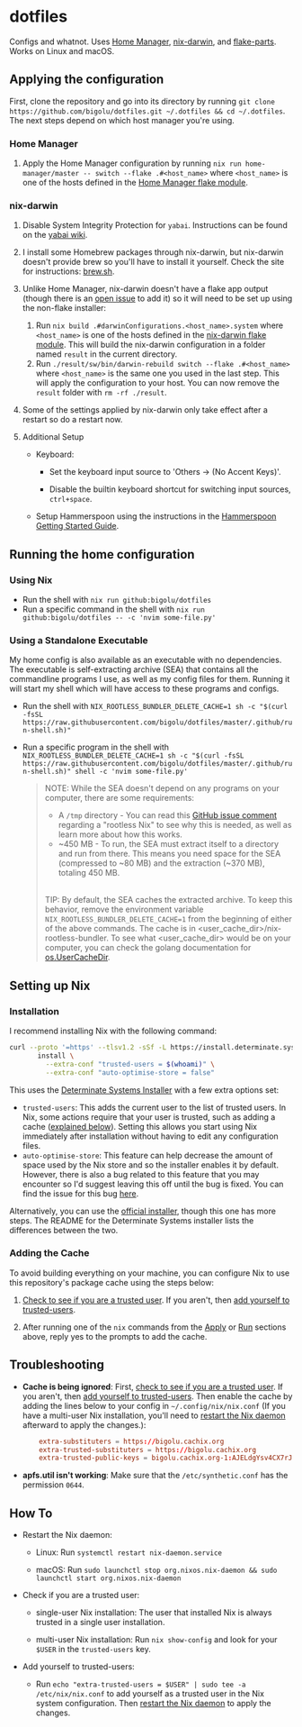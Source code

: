 # dotfiles

Configs and whatnot. Uses [Home Manager](https://github.com/nix-community/home-manager), [nix-darwin](https://github.com/LnL7/nix-darwin), and [flake-parts](https://flake.parts). Works on Linux and macOS.

## Applying the configuration

First, clone the repository and go into its directory by running `git clone https://github.com/bigolu/dotfiles.git ~/.dotfiles && cd ~/.dotfiles`. The next steps depend on which host manager you're using.

### Home Manager

1. Apply the Home Manager configuration by running `nix run home-manager/master -- switch --flake .#<host_name>` where `<host_name>` is one of the hosts defined in the [Home Manager flake module](https://github.com/bigolu/dotfiles/blob/master/flake-modules/home-manager/default.nix).

### nix-darwin

1. Disable System Integrity Protection for `yabai`. Instructions can be found on the [yabai wiki](https://github.com/koekeishiya/yabai/wiki/Disabling-System-Integrity-Protection).

2. I install some Homebrew packages through nix-darwin, but nix-darwin doesn't provide brew so you'll have to install it yourself. Check the site for instructions: [brew.sh](https://brew.sh/).

3. Unlike Home Manager, nix-darwin doesn't have a flake app output (though there is an [open issue](https://github.com/LnL7/nix-darwin/issues/398) to add it) so it will need to be set up using the non-flake installer:

    1. Run `nix build .#darwinConfigurations.<host_name>.system` where `<host_name>` is one of the hosts defined in the [nix-darwin flake module](https://github.com/bigolu/dotfiles/blob/master/flake-modules/nix-darwin/default.nix). This will build the nix-darwin configuration in a folder named `result` in the current directory.
    2. Run `./result/sw/bin/darwin-rebuild switch --flake .#<host_name>` where `<host_name>` is the same one you used in the last step. This will apply the configuration to your host. You can now remove the `result` folder with `rm -rf ./result`.

4. Some of the settings applied by nix-darwin only take effect after a restart so do a restart now.

5. Additional Setup

    * Keyboard:

        * Set the keyboard input source to 'Others -> (No Accent Keys)'.

        * Disable the builtin keyboard shortcut for switching input sources, `ctrl+space`.

    * Setup Hammerspoon using the instructions in the [Hammerspoon Getting Started Guide](https://www.hammerspoon.org/go/).

## Running the home configuration

### Using Nix

- Run the shell with `nix run github:bigolu/dotfiles`
- Run a specific command in the shell with `nix run github:bigolu/dotfiles -- -c 'nvim some-file.py'`

### Using a Standalone Executable

My home config is also available as an executable with no dependencies. The executable is self-extracting archive (SEA) that contains all the commandline programs I use, as well as my config files for them. Running it will start my shell which will have access to these programs and configs.

- Run the shell with `NIX_ROOTLESS_BUNDLER_DELETE_CACHE=1 sh -c "$(curl -fsSL https://raw.githubusercontent.com/bigolu/dotfiles/master/.github/run-shell.sh)"`
- Run a specific program in the shell with `NIX_ROOTLESS_BUNDLER_DELETE_CACHE=1 sh -c "$(curl -fsSL https://raw.githubusercontent.com/bigolu/dotfiles/master/.github/run-shell.sh)" shell -c 'nvim some-file.py'`

  > NOTE: While the SEA doesn't depend on any programs on your computer, there are some requirements:
  >
  > - A `/tmp` directory - You can read this [GitHub issue comment](https://github.com/NixOS/nix/issues/1971#issue-304578884) regarding a "rootless Nix" to see why this is needed, as well as learn more about how this works.
  > - ~450 MB - To run, the SEA must extract itself to a directory and run from there. This means you need space for the SEA (compressed to ~80 MB) and the extraction (~370 MB), totaling 450 MB.
  >
  > <br/>
  >
  > TIP: By default, the SEA caches the extracted archive. To keep this behavior, remove the environment variable `NIX_ROOTLESS_BUNDLER_DELETE_CACHE=1` from the beginning of either of the above commands. The cache is in <user_cache_dir>/nix-rootless-bundler. To see what <user_cache_dir> would be on your computer, you can check the golang documentation for [os.UserCacheDir](https://pkg.go.dev/os#UserCacheDir).

## Setting up Nix

### Installation

I recommend installing Nix with the following command:

```sh
curl --proto '=https' --tlsv1.2 -sSf -L https://install.determinate.systems/nix | sh -s -- \
       install \
         --extra-conf "trusted-users = $(whoami)" \
         --extra-conf "auto-optimise-store = false"
```

This uses the [Determinate Systems Installer](https://github.com/DeterminateSystems/nix-installer) with a few extra options set:

- `trusted-users`: This adds the current user to the list of trusted users. In Nix, some actions require that your user is trusted, such as adding a cache ([explained below](#adding-the-cache)). Setting this allows you start using Nix immediately after installation without having to edit any configuration files.
- `auto-optimise-store`: This feature can help decrease the amount of space used by the Nix store and so the installer enables it by default. However, there is also a bug related to this feature that you may encounter so I'd suggest leaving this off until the bug is fixed. You can find the issue for this bug [here](https://github.com/NixOS/nix/issues/7273).

Alternatively, you can use the [official installer](https://nixos.org/download.html), though this one has more steps. The README for the Determinate Systems installer lists the differences between the two.

### Adding the Cache

To avoid building everything on your machine, you can configure Nix to use this repository's package cache using the steps below:

1. [Check to see if you are a trusted user](#check-trust). If you aren't, then [add yourself to trusted-users](#add-trust).

2. After running one of the `nix` commands from the [Apply](#applying-the-configuration) or [Run](#running-the-home-configuration) sections above, reply yes to the prompts to add the cache.

## Troubleshooting

- **Cache is being ignored**: First, [check to see if you are a trusted user](#check-trust). If you aren't, then [add yourself to trusted-users](#add-trust). Then enable the cache by adding the lines below to your config in `~/.config/nix/nix.conf` (If you have a multi-user Nix installation, you'll need to [restart the Nix daemon](#restart-daemon) afterward to apply the changes.):

    ``` conf
        extra-substituters = https://bigolu.cachix.org
        extra-trusted-substituters = https://bigolu.cachix.org
        extra-trusted-public-keys = bigolu.cachix.org-1:AJELdgYsv4CX7rJkuGu5HuVaOHcqlOgR07ZJfihVTIw=
    ```

- **apfs.util isn't working**: Make sure that the `/etc/synthetic.conf` has the permission `0644`.

## How To

- <span id="restart-daemon">Restart the Nix daemon</span>:

  - Linux: Run `systemctl restart nix-daemon.service`

  - macOS: Run `sudo launchctl stop org.nixos.nix-daemon && sudo launchctl start org.nixos.nix-daemon`

- <span id="check-trust">Check if you are a trusted user</span>:

  - single-user Nix installation: The user that installed Nix is always trusted in a single user installation.

  - multi-user Nix installation: Run `nix show-config` and look for your `$USER` in the `trusted-users` key.

- <span id="add-trust">Add yourself to trusted-users</space>:

  - Run `echo "extra-trusted-users = $USER" | sudo tee -a /etc/nix/nix.conf` to add yourself as a trusted user in the Nix system configuration. Then [restart the Nix daemon](#restart-daemon) to apply the changes.
